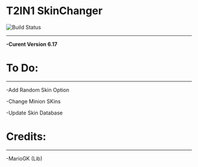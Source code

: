 # T2IN1 SkinChanger

![Build Status](https://camo.githubusercontent.com/cfcaf3a99103d61f387761e5fc445d9ba0203b01/68747470733a2f2f7472617669732d63692e6f72672f6477796c2f657374612e7376673f6272616e63683d6d6173746572?branch=master)

___

**-Curent Version 6.17**


# To Do:
___

-Add Random Skin Option

-Change Minion SKins

-Update Skin Database


# Credits:
___

-MarioGK (Lib)

